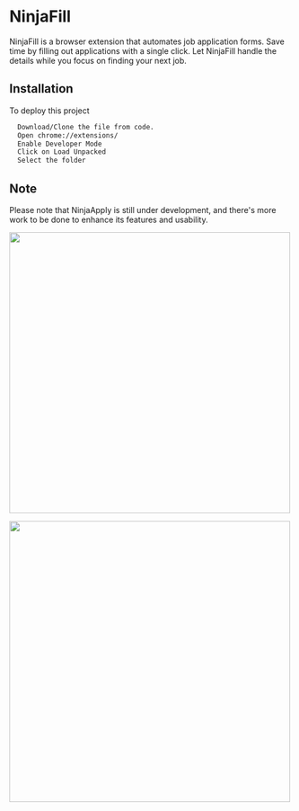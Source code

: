 
# NinjaFill

NinjaFill is a browser extension that automates job application forms. Save time by filling out applications with a single click. Let NinjaFill handle the details while you focus on finding your next job.
## Installation

To deploy this project

```bash
  Download/Clone the file from code. 
  Open chrome://extensions/
  Enable Developer Mode
  Click on Load Unpacked
  Select the folder
```


## Note

Please note that NinjaApply is still under development, and there's more work to be done to enhance its features and usability.

<img src="https://github.com/808Kamalesh/NinjaFill/assets/154341138/4b819299-5914-4d2c-b935-9465384e6e47" width="500"><br>

<img src="https://github.com/808Kamalesh/NinjaFill/assets/154341138/0ab27ca0-9063-4aa2-872e-7e334f7762da" width="500">
